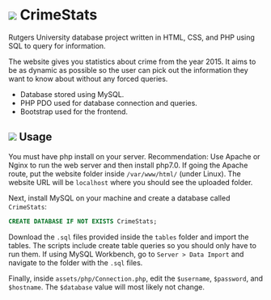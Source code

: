 # ![](http://i.imgur.com/Mn7sttC.png) CrimeStats
Rutgers University database project written in HTML, CSS, and PHP using SQL to query for information.

The website gives you statistics about crime from the year 2015. It aims to be as dynamic as possible so the user can pick out the information they want to know about without any forced queries.

+ Database stored using MySQL.
+ PHP PDO used for database connection and queries.
+ Bootstrap used for the frontend.

## ![](http://i.imgur.com/7tiJlv5.png) Usage
You must have php install on your server. Recommendation: Use Apache or Nginx to run the web server and then install php7.0. If going the Apache route, put the website folder inside `/var/www/html/` (under Linux). The website URL will be `localhost` where you should see the uploaded folder.

Next, install MySQL on your machine and create a database called `CrimeStats`:

```sql
CREATE DATABASE IF NOT EXISTS CrimeStats;
```

Download the `.sql` files provided inside the `tables` folder and import the tables. The scripts include create table queries so you should only have to run them. If using MySQL Workbench, go to `Server > Data Import` and navigate to the folder with the `.sql` files.

Finally, inside `assets/php/Connection.php`, edit the `$username`, `$password`, and `$hostname`. The `$database` value will most likely not change.
